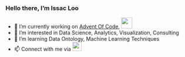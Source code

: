 ### Hello there, I’m Issac Loo

- 🔭 I’m currently working on [Advent Of Code](https://adventofcode.com/), [<img src="https://www.digestiblecontents.com/Icon-Logo.png" width="30"/>](https://www.digestiblecontents.com/)
- 👀 I’m interested in Data Science, Analytics, Visualization, Consulting
- 🌱 I’m learning Data Ontology, Machine Learning Techniques
- 📫 Connect with me via [<img src="https://neilpatel.com/wp-content/uploads/2017/05/LinkedIn.jpg" width="25"/>](https://www.linkedin.com/in/issac-loo-120b0163/)

<!---
issaloo/issaloo is a ✨ special ✨ repository because its `README.md` (this file) appears on your GitHub profile.
You can click the Preview link to take a look at your changes.
--->
